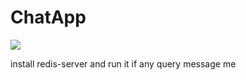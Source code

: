 # ChatApp  #

![](http://g.recordit.co/JYruQDLd0h.gif)


install redis-server 
and run it
if any query message me